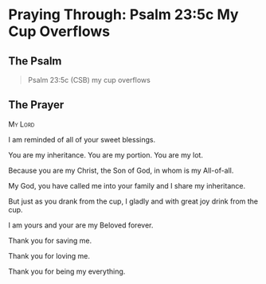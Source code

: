 # Praying Through: Psalm 23:5c My Cup Overflows

## The Psalm

>Psalm 23:5c (CSB) my cup overflows

## The Prayer

<div style='font-variant: small-caps;'>
My Lord
</div>


I am reminded of all of your sweet blessings.

You are my inheritance.
  You are my portion.
  You are my lot.

Because you are my Christ,
  the Son of God,
  in whom is my All-of-all.

My God,
  you have called me into your family 
  and I share my inheritance.

But just as you drank from the cup,
  I gladly 
  and with great joy drink from the cup.

I am yours 
  and your are my Beloved forever.

Thank you for saving me.

Thank you for loving me.

Thank you for being my everything.
